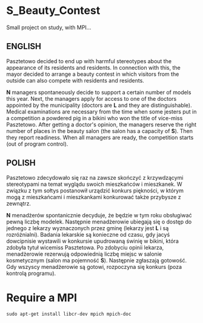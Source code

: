 # S_Beauty_Contest
Small project on study, with MPI...

## ENGLISH
Pasztetowo decided to end up with harmful stereotypes about the appearance of its residents and residents. In connection with this, the mayor decided to arrange a beauty contest in which visitors from the outside can also compete with residents and residents.

**N** managers spontaneously decide to support a certain number of models this year. Next, the managers apply for access to one of the doctors appointed by the municipality (doctors are **L** and they are distinguishable). Medical examinations are necessary from the time when some jesters put in a competition a powdered pig in a bikini who won the title of vice-miss Pasztetowo. After getting a doctor's opinion, the managers reserve the right number of places in the beauty salon (the salon has a capacity of **S**). Then they report readiness. When all managers are ready, the competition starts (out of program control).

## POLISH
Pasztetowo zdecydowało się raz na zawsze skończyć z krzywdzącymi stereotypami na temat wyglądu swoich mieszkańców i mieszkanek. W związku z tym sołtys postanowił urządzić konkurs piękności, w którym mogą z mieszkańcami i mieszkankami konkurować także przybysze z zewnątrz.

**N** menadżerów spontanicznie decyduje, że będzie w tym roku obsługiwać pewną liczbę modelek. Następnie menadżerowie ubiegają się o dostęp do jednego z lekarzy wyznaczonych przez gminę (lekarzy jest **L** i są rozróżnialni). Badania lekarskie są konieczne od czasu, gdy jacyś dowcipnisie wystawili w konkursie upudrowaną świnię w bikini, która zdobyła tytuł wicemiss Pasztetowa. Po zdobyciu opinii lekarza, menadżerowie rezerwują odpowiednią liczbę miejsc w salonie kosmetycznym (salon ma pojemność **S**). Następnie zgłaszają gotowość. Gdy wszyscy menadżerowie są gotowi, rozpoczyna się konkurs (poza kontrolą programu).

# Require a MPI
`sudo apt-get install libcr-dev mpich mpich-doc`
